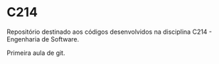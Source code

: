 # C214
Repositório destinado aos códigos desenvolvidos na disciplina C214 - Engenharia de Software.

Primeira aula de git.
